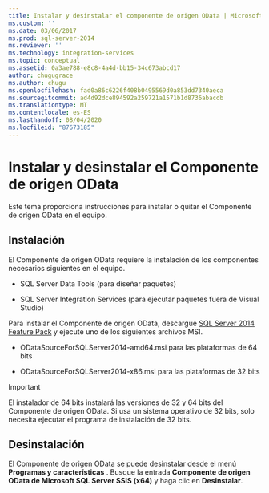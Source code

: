 ```yaml
---
title: Instalar y desinstalar el componente de origen OData | Microsoft Docs
ms.custom: ''
ms.date: 03/06/2017
ms.prod: sql-server-2014
ms.reviewer: ''
ms.technology: integration-services
ms.topic: conceptual
ms.assetid: 0a3ae788-e8c8-4a4d-bb15-34c673abcd17
author: chugugrace
ms.author: chugu
ms.openlocfilehash: fad0a86c6226f408b0495569d0a853dd7340aeca
ms.sourcegitcommit: ad4d92dce894592a259721a1571b1d8736abacdb
ms.translationtype: MT
ms.contentlocale: es-ES
ms.lasthandoff: 08/04/2020
ms.locfileid: "87673185"
---
```

# <a name="install-and-uninstall-odata-source-component"></a>Instalar y desinstalar el Componente de origen OData
  Este tema proporciona instrucciones para instalar o quitar el Componente de origen OData en el equipo.  
  
## <a name="installation"></a>Instalación  
 El Componente de origen OData requiere la instalación de los componentes necesarios siguientes en el equipo.  
  
-   SQL Server Data Tools (para diseñar paquetes)  
  
-   SQL Server Integration Services (para ejecutar paquetes fuera de Visual Studio)  
  
 Para instalar el Componente de origen OData, descargue [SQL Server 2014 Feature Pack](https://go.microsoft.com/fwlink/p/?LinkId=391999) y ejecute uno de los siguientes archivos MSI.  
  
-   ODataSourceForSQLServer2014-amd64.msi para las plataformas de 64 bits  
  
-   ODataSourceForSQLServer2014-x86.msi para las plataformas de 32 bits  
  
> [!IMPORTANT]  
>  El instalador de 64 bits instalará las versiones de 32 y 64 bits del Componente de origen OData. Si usa un sistema operativo de 32 bits, solo necesita ejecutar el programa de instalación de 32 bits.  
  
## <a name="uninstallation"></a>Desinstalación  
 El Componente de origen OData se puede desinstalar desde el menú **Programas y características** . Busque la entrada **Componente de origen OData de Microsoft SQL Server SSIS (x64)** y haga clic en **Desinstalar**.  
  
  
